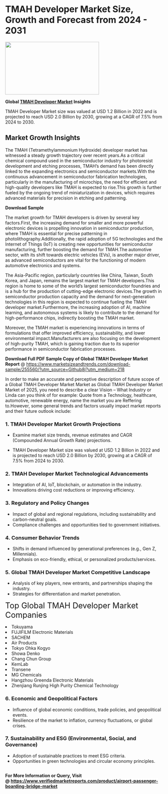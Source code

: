<H1>TMAH Developer Market Size, Growth and Forecast from 2024 - 2031</H1><img class="aligncenter size-medium wp-image-584254" src="https://thirdeyenews.in/wp-content/uploads/2024/09/Global-Market-Research-300x168.jpeg" alt="" width="300" height="168" /><p><strong>Global&nbsp;<a href="https://www.marketsizeandtrends.com/download-sample/255560/?utm_source=Github8j?utm_medium=218">TMAH Developer Market</a> Insights</strong></p><p>TMAH Developer Market size was valued at USD 1.2 Billion in 2022 and is projected to reach USD 2.0 Billion by 2030, growing at a CAGR of 7.5% from 2024 to 2030.</p><p><h2>Market Growth Insights</h2> <p>The TMAH (Tetramethylammonium Hydroxide) developer market has witnessed a steady growth trajectory over recent years.As a critical chemical compound used in the semiconductor industry for photoresist development and etching processes, TMAH’s demand has been directly linked to the expanding electronics and semiconductor markets.With the continuous advancement in semiconductor fabrication technologies, particularly in the manufacturing of microchips, the need for efficient and high-quality developers like TMAH is expected to rise.This growth is further fueled by the ongoing trend of miniaturization in devices, which requires advanced materials for precision in etching and patterning.</p> <p><strong>Download Sample</strong></p> <p>The market growth for TMAH developers is driven by several key factors.First, the increasing demand for smaller and more powerful electronic devices is propelling innovation in semiconductor production, where TMAH is essential for precise patterning in photolithography.Additionally, the rapid adoption of 5G technologies and the Internet of Things (IoT) is creating new opportunities for semiconductor manufacturing, further boosting the demand for TMAH.The automotive sector, with its shift towards electric vehicles (EVs), is another major driver, as advanced semiconductors are vital for the functioning of modern automotive electronics and systems.</p> <p>The Asia-Pacific region, particularly countries like China, Taiwan, South Korea, and Japan, remains the largest market for TMAH developers.This region is home to some of the world’s largest semiconductor foundries and is a hub for the production of cutting-edge electronic devices.The growth in semiconductor production capacity and the demand for next-generation technologies in this region is expected to continue fueling the TMAH developer market.Furthermore, the increasing adoption of AI, machine learning, and autonomous systems is likely to contribute to the demand for high-performance chips, indirectly boosting the TMAH market.</p> <p>Moreover, the TMAH market is experiencing innovations in terms of formulations that offer improved efficiency, sustainability, and lower environmental impact.Manufacturers are also focusing on the development of high-purity TMAH, which is gaining traction due to its superior performance in semiconductor fabrication processes.</p> <p><span class=""><strong>Download Full PDF Sample Copy of Global TMAH Developer Market Report</strong> @ <a href="https://www.marketsizeandtrends.com/download-sample/255560/?utm_source=Github8j?utm_medium=218" target="_blank">https://www.marketsizeandtrends.com/download-sample/255560/?utm_source=Github8j?utm_medium=218</a></span></p><p>In order to make an accurate and perceptive description of future scope of a Global&nbsp;TMAH Developer Market Market as Global&nbsp;TMAH Developer Market Market of 2025, you need to describe a clear Vision &ndash; What Industry or Linda can you think of for example: Quote from a Technology, healthcare, automotive, renewable energy, name the market you are Reffering to.However, some general trends and factors usually impact market reports and their future outlook include:</p><h3>1.&nbsp;<strong>TMAH Developer Market Growth Projections</strong></h3><ul><li>Examine market size trends, revenue estimates and CAGR (Compounded Annual Growth Rate) projections.</li><li><p>TMAH Developer Market size was valued at USD 1.2 Billion in 2022 and is projected to reach USD 2.0 Billion by 2030, growing at a CAGR of 7.5% from 2024 to 2030.</p></li></ul><h3>2.&nbsp;<strong>TMAH Developer Market Technological Advancements</strong></h3><ul><li>Integration of AI, IoT, blockchain, or automation in the industry.</li><li>Innovations driving cost reductions or improving efficiency.</li></ul><h3>3.&nbsp;<strong>Regulatory and Policy Changes</strong></h3><ul><li>Impact of global and regional regulations, including sustainability and carbon-neutral goals.</li><li>Compliance challenges and opportunities tied to government initiatives.</li></ul><h3>4.&nbsp;<strong>Consumer Behavior Trends</strong></h3><ul><li>Shifts in demand influenced by generational preferences (e.g., Gen Z, Millennials).</li><li>Emphasis on eco-friendly, ethical, or personalized products/services.</li></ul><h3>5.&nbsp;<strong>Global TMAH Developer Market Competitive Landscape</strong></h3><ul><li>Analysis of key players, new entrants, and partnerships shaping the industry.</li><li>Strategies for differentiation and market penetration.</li></ul><p data-pm-slice="1 1 []"><span style="color: inherit; font-family: inherit; font-size: 25px;">Top Global TMAH Developer Market Companies</span></p><div class="" data-test-id=""><p><li>Tokuyama</li><li> FUJIFILM Electronic Materials</li><li> SACHEM</li><li> Air Products</li><li> Tokyo Ohka Kogyo</li><li> Showa Denko</li><li> Chang Chun Group</li><li> KemLab</li><li> Transene</li><li> MG Chemicals</li><li> Hangzhou Greenda Electronic Materials</li><li> Zhenjiang Runjing High Purity Chemical Technology</li></p></div><h3>6.&nbsp;<strong>Economic and Geopolitical Factors</strong></h3><ul><li>Influence of global economic conditions, trade policies, and geopolitical events.</li><li>Resilience of the market to inflation, currency fluctuations, or global crises.</li></ul><h3>7.&nbsp;<strong>Sustainability and ESG (Environmental, Social, and Governance)</strong></h3><ul><li>Adoption of sustainable practices to meet ESG criteria.</li><li>Opportunities in green technologies and circular economy principles.</li></ul><h2><strong style="font-size: 14px;">For More Information or Query, Visit @&nbsp;</strong><a style="background-color: #ffffff; font-size: 14px;" href="https://www.marketsizeandtrends.com/report/tmah-developer-market/" target="_blank">https://www.verifiedmarketreports.com/product/airport-passenger-boarding-bridge-market</a></h2>